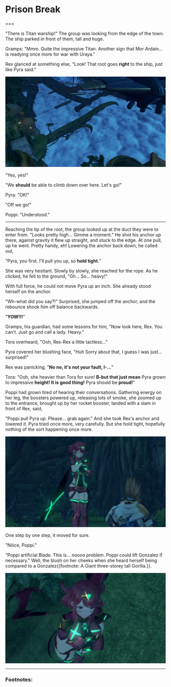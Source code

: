 # Prison Break

===

"There is Titan warship!" The group was looking from the edge of the town. The ship parked in front of them, tall and huge. 

Gramps: "Mmm. Quite the impressive Titan. Another sign that Mor Ardain... is readying once more for war with Uraya."

Rex glanced at something else, "Look! That root goes **right** to the ship, just like Pyra said."

![Root to ship](images/050_root_to_ship.jpg)

"Yes, yes!"

"We **should** be able to climb down over here. Let's go!"

Pyra: "OK!"

"Off we go!"

Poppi: "Understood."

---

Reaching the tip of the root, the group looked up at the duct they were to enter from. "Looks pretty high... Gimme a moment." He shot his anchor up there, against gravity it flew up straight, and stuck to the edge. At one pull, up he went. Pretty handy, eh! Lowering the anchor back down, he called out, 

"Pyra, you first. I'll pull you up, so **hold tight.**"

She was very hesitant. Slowly by slowly, she reached for the rope. As he clicked, he fell to the ground, "Gh... So... heavy!"

With full force, he could not move Pyra up an inch. She already stood herself on the anchor. 

"Wh-what did you say?!" Surprised, she jumped off the anchor, and the rebounce shook him off balance backwards. 

"**YOW!!!**"

Gramps, his guardian, had some lessons for him, "Now look here, Rex. You can't. Just go and call a lady. Heavy."

Tora overheard, "Ooh, Rex-Rex a little tactless..."

Pyra covered her blushing face, "Huh Sorry about that, I guess I was just... surprised!"

Rex was panicking, "**No no, it's not your fault, I-...**"

Tora: "Ooh, she heavier than Tora for sure! **B-but that just mean** Pyra grown to impressive **height! It is good thing!** Pyra should be **proud!**"

Poppi had grown tired of hearing their conversations. Gathering energy on her leg, the boosters powered up, releasing lots of smoke, she zoomed up to the entrance, brought up by her rocket booster, landed with a slam in front of Rex, said, 

"Poppi pull Pyra up. Please... grab again." And she took Rex's anchor and lowered it. Pyra tried once more, very carefully. But she hold tight, hopefully nothing of the sort happening once more. 

![Pyra tried once more](images/051_pyra_too_heavy.jpg)

One step by one step, it moved for sure. 

"Niiice, Poppi."

"Poppi artificial Blade. This is... noooo problem. Poppi could lift Gonzalez if necessary." Well, the blush on her cheeks when she heard herself being compared to a Gonzalez{{footnote: A Giant three-storey tall Gorilla.}}.

![Pyra being compared to Gonzalez](images/052_pyra_compared_to_gonzalez.jpg)

---

### Footnotes: 